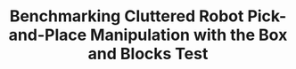 ---
layout: default
title: Benchmarking Cluttered Robot Pick-and-Place Manipulation with the Box and Blocks Test 
authors: AS Morgan, K Hang, WG Bircher, et. al.
publication: IEEE Robotics and Automation Letters (RAL)
year: 2019
award:
video: https://www.youtube.com/watch?v=7K3qU2MLoP8
alt_link:
---